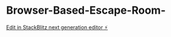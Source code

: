 # Browser-Based-Escape-Room-

[Edit in StackBlitz next generation editor ⚡️](https://stackblitz.com/~/github.com/ProtocolGemini/Browser-Based-Escape-Room-)